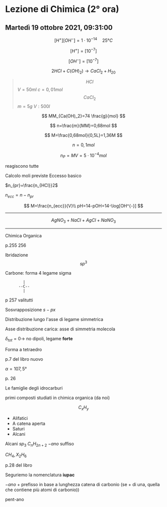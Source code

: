 #  Lezione di Chimica (2° ora)
## Martedì 19 ottobre 2021, 09:31:00

$$
[H^+][OH^-]=1\cdot 10^{-14} \quad 25°C
$$

$$
[H^+]=[10^{-7}]
$$


$$
[OH^{-}]=[10^{-7}]
$$


$$
2HCl+C(OH)_2) \to CaCl_2+H_20
$$

> $$
> HCl
> $$
> $V=50ml$
> $c=0,01mol$
> $$
> CaCl_2
> $$
> $m=5g$
> $V:500l$

$$
MM_{Ca(OH)_2}=74 \frac{g}{mol}
$$

$$
n=\frac{m}{MM}=0,68mol
$$

$$
M=\frac{0,68mol}{0,5L}=1,36M
$$

$$
n=0,1mol
$$

$$
n_P=MV=5\cdot 10^{-4}mol
$$

reagiscono tutte


Calcolo moli previste
Eccesso basico

$n_{pr}=\frac{n_{HCl}}2$


$n_{ecc}=n-n_{pr}$

$$
M=\frac{n_{ecc}}{V}\\
pH=14-pOH=14-\log[OH^{-}]
$$


---


$$
AgNO_3+NaCl+AgCl+NaNO_3
$$


---

Chimica Organica

p.255
256

Ibridazione
$$
sp^3
$$



Carbone: forma 4 legame sigma


			|
		  --C--
		    |




p 257 valitutti 

Sosvrapposizione $s-px$


Distribuzione lungo l'asse di legame simmetrica

Asse distribuzione carica: asse di simmetria molecola


$\delta_{tot}=0\to$ no dipoli, legame **forte**

Forma a tetraedro

p.7 del libro nuovo

$\alpha=107,5°$






p. 26

Le famiglie degli idrocarburi


primi composti studiati in chimica organica (da noi)

$$
C_xH_y
$$

* Alifatici
* A catena aperta
* Saturi
* Alcani


Alcani $sp_3$
$C_nH_{2n+2}$
$-ano$ suffiso

$CH_4,X_2H_6$


p.28 del libro

Seguriemo la nomenclatura **iupac**

$-ano$ + prefisso in base a lunghezza catena di carbonio (se + di una, quella che contiene più atomi di carbonio))

pent-ano




<!--stackedit_data:
eyJoaXN0b3J5IjpbLTI4Njc0ODM0Ml19
-->